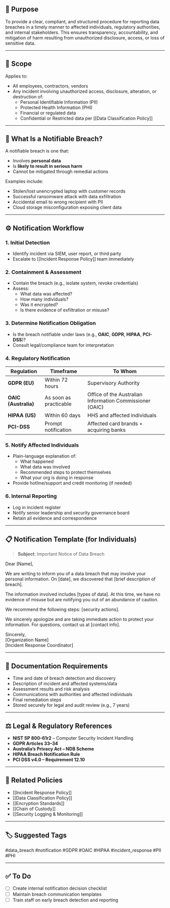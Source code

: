 ## 🎯 Purpose

To provide a clear, compliant, and structured procedure for reporting data breaches in a timely manner to affected individuals, regulatory authorities, and internal stakeholders. This ensures transparency, accountability, and mitigation of harm resulting from unauthorized disclosure, access, or loss of sensitive data.

---

## 🧱 Scope

Applies to:
- All employees, contractors, vendors
- Any incident involving unauthorized access, disclosure, alteration, or destruction of:
  - Personal Identifiable Information (PII)
  - Protected Health Information (PHI)
  - Financial or regulated data
  - Confidential or Restricted data per [[Data Classification Policy]]

---

## 🚨 What Is a Notifiable Breach?

A notifiable breach is one that:
- Involves **personal data**
- Is **likely to result in serious harm**
- Cannot be mitigated through remedial actions

Examples include:
- Stolen/lost unencrypted laptop with customer records
- Successful ransomware attack with data exfiltration
- Accidental email to wrong recipient with PII
- Cloud storage misconfiguration exposing client data

---

## ⚙️ Notification Workflow

### 1. **Initial Detection**
- Identify incident via SIEM, user report, or third party
- Escalate to [[Incident Response Policy]] team immediately

### 2. **Containment & Assessment**
- Contain the breach (e.g., isolate system, revoke credentials)
- Assess:
  - What data was affected?
  - How many individuals?
  - Was it encrypted?
  - Is there evidence of exfiltration or misuse?

### 3. **Determine Notification Obligation**
- Is the breach notifiable under laws (e.g., **OAIC**, **GDPR**, **HIPAA**, **PCI-DSS**)?
- Consult legal/compliance team for interpretation

### 4. **Regulatory Notification**
| Regulation        | Timeframe                    | To Whom                                  |
|------------------|------------------------------|-------------------------------------------|
| **GDPR (EU)**     | Within 72 hours              | Supervisory Authority                     |
| **OAIC (Australia)** | As soon as practicable       | Office of the Australian Information Commissioner (OAIC) |
| **HIPAA (US)**    | Within 60 days               | HHS and affected individuals              |
| **PCI-DSS**       | Prompt notification          | Affected card brands + acquiring banks    |

### 5. **Notify Affected Individuals**
- Plain-language explanation of:
  - What happened
  - What data was involved
  - Recommended steps to protect themselves
  - What your org is doing in response
- Provide hotline/support and credit monitoring (if needed)

### 6. **Internal Reporting**
- Log in incident register
- Notify senior leadership and security governance board
- Retain all evidence and correspondence

---

## 📋 Notification Template (for Individuals)

> **Subject**: Important Notice of Data Breach

Dear [Name],

We are writing to inform you of a data breach that may involve your personal information. On [date], we discovered that [brief description of breach].

The information involved includes [types of data]. At this time, we have no evidence of misuse but are notifying you out of an abundance of caution.

We recommend the following steps: [security actions].

We sincerely apologize and are taking immediate action to protect your information. For questions, contact us at [contact info].

Sincerely,  
[Organization Name]  
[Incident Response Coordinator]

---

## 📑 Documentation Requirements

- Time and date of breach detection and discovery
- Description of incident and affected systems/data
- Assessment results and risk analysis
- Communications with authorities and affected individuals
- Final remediation steps
- Stored securely for legal and audit review (e.g., 7 years)

---

## ⚖️ Legal & Regulatory References

- **NIST SP 800-61r2** – Computer Security Incident Handling
- **GDPR Articles 33–34**
- **Australia’s Privacy Act – NDB Scheme**
- **HIPAA Breach Notification Rule**
- **PCI DSS v4.0 – Requirement 12.10**

---

## 🔗 Related Policies

- [[Incident Response Policy]]
- [[Data Classification Policy]]
- [[Encryption Standards]]
- [[Chain of Custody]]
- [[Security Logging & Monitoring]]

---

## 🏷 Suggested Tags

#data_breach #notification #GDPR #OAIC #HIPAA #incident_response #PII #PHI

---

## ✅ To Do

- [ ] Create internal notification decision checklist
- [ ] Maintain breach communication templates
- [ ] Train staff on early breach detection and reporting
